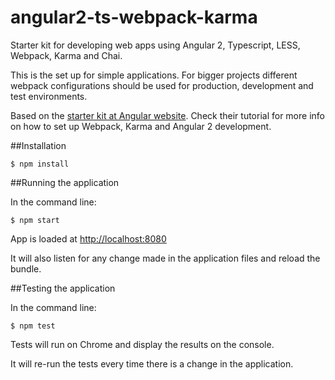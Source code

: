 # angular2-ts-webpack-karma
Starter kit for developing web apps using Angular 2, Typescript, LESS, Webpack, Karma and Chai.

This is the set up for simple applications. For bigger projects different webpack configurations should be used for production, development and test environments.

Based on the [starter kit at Angular website](https://angular.io/docs/ts/latest/quickstart.html). Check their tutorial for more info on how to set up Webpack, Karma and Angular 2 development.

##Installation
```shell
$ npm install
```


##Running the application

In the command line:
```shell
$ npm start
```
App is loaded at [http://localhost:8080](http://localhost:8080) 

It will also listen for any change made in the application files and reload the bundle.


##Testing the application

In the command line:
```shell
$ npm test
```
Tests will run on Chrome and display the results on the console. 

It will re-run the tests every time there is a change in the application.
